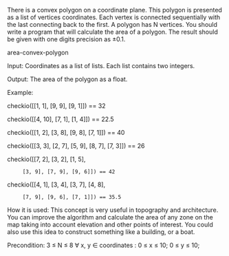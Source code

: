 There is a convex polygon on a coordinate plane. This polygon is presented as a list of vertices coordinates. Each vertex is connected sequentially with the last connecting back to the first. A polygon has N vertices. You should write a program that will calculate the area of a polygon. The result should be given with one digits precision as ±0.1.

area-convex-polygon

Input: Coordinates as a list of lists. Each list contains two integers.

Output: The area of the polygon as a float.

Example:

checkio([[1, 1], [9, 9], [9, 1]]) == 32

checkio([[4, 10], [7, 1], [1, 4]]) == 22.5

checkio([[1, 2], [3, 8], [9, 8], [7, 1]]) == 40

checkio([[3, 3], [2, 7], [5, 9], [8, 7], [7, 3]]) == 26

checkio([[7, 2], [3, 2], [1, 5],

         [3, 9], [7, 9], [9, 6]]) == 42

checkio([[4, 1], [3, 4], [3, 7], [4, 8],

         [7, 9], [9, 6], [7, 1]]) == 35.5


How it is used: This concept is very useful in topography and architecture. You can improve the algorithm and calculate the area of any zone on the map taking into account elevation and other points of interest. You could also use this idea to construct something like a building, or a boat.

Precondition: 3 ≤ N ≤ 8
∀ x, y ∈ coordinates : 0 ≤ x ≤ 10; 0 ≤ y ≤ 10;